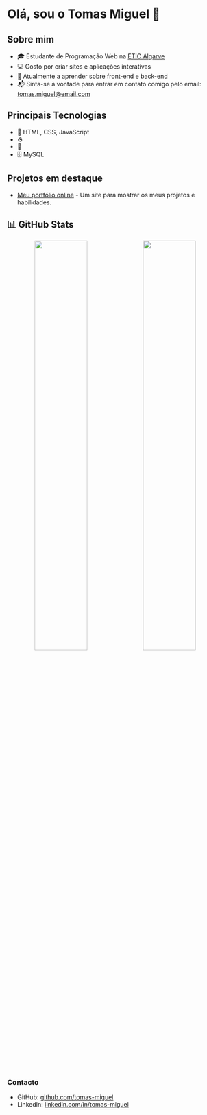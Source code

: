 
# Olá, sou o Tomas Miguel 👋

## Sobre mim
- 🎓 Estudante de Programação Web na [ETIC Algarve](https://www.eticalg.com/)
- 💻 Gosto por criar sites e aplicações interativas
- 🌱 Atualmente a aprender sobre front-end e back-end
- 📬 Sinta-se à vontade para entrar em contato comigo pelo email: [tomas.miguel@email.com](mailto:tomas.miguel@email.com)

## Principais Tecnologias
- 🔧 HTML, CSS, JavaScript
- ⚙️ 
- 📱 
- 🗄️ MySQL

## Projetos em destaque
- [Meu portfólio online](https://tomas4030.github.io/Tm-Portfolio/) - Um site para mostrar os meus projetos e habilidades.

## 📊 GitHub Stats
<div align="center">
  <img src="https://github-readme-stats.vercel.app/api?username=Tomas4030&show_icons=true&theme=tokyonight&hide_border=true" width="49.5%"/>
  <img src="https://github-readme-stats.vercel.app/api/top-langs/?username=Tomas4030&layout=compact&theme=tokyonight&hide_border=true" width="49.5%" style="min-height: 195px;"/>
</div>




### Contacto
- GitHub: [github.com/tomas-miguel](https://github.com/tomas-miguel)
- LinkedIn: [linkedin.com/in/tomas-miguel](https://www.linkedin.com/in/tomas-miguel)

